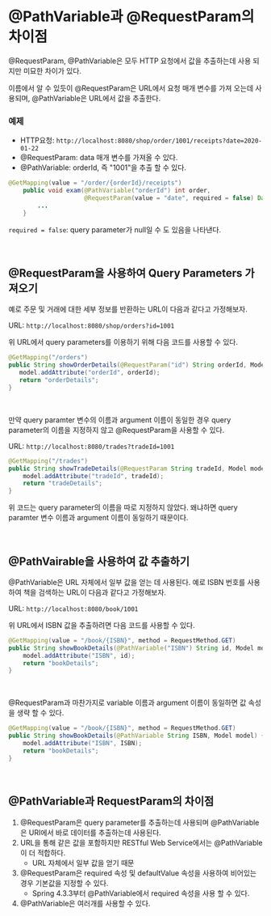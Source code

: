 # @PathVariable과 @RequestParam의 차이점

@RequestParam, @PathVariable은 모두 HTTP 요청에서 값을 추출하는데 사용 되지만 미묘한 차이가 있다.

이름에서 알 수 있듯이 @RequestParam은 URL에서 요청 매개 변수를 가져 오는데 사용되며, @PathVariable은 URL에서 값을 추출한다.

### 예제

- HTTP요청: `http://localhost:8080/shop/order/1001/receipts?date=2020-01-22`
- @RequestParam: data 매개 변수를 가져올 수 있다.
- @PathVariable: orderId, 즉 "1001"을 추출 할 수 있다.

~~~java
@GetMapping(value = "/order/{orderId}/receipts")
    public void exam(@PathVariable("orderId") int order,
                     @RequestParam(value = "date", required = false) Date dateOrNull) {
        ...
    }
~~~

`required = false`: query parameter가 null일 수 도 있음을 나타낸다.

</br >

## @RequestParam을 사용하여 Query Parameters 가져오기

예로 주문 및 거래에 대한 세부 정보를 반환하는 URL이 다음과 같다고 가정해보자.

URL: `http://localhost:8080/shop/orders?id=1001`

위 URL에서 query parameters를 이용하기 위해 다음 코드를 사용할 수 있다.

~~~java
@GetMapping("/orders")
public String showOrderDetails(@RequestParam("id") String orderId, Model model){
   model.addAttribute("orderId", orderId);
   return "orderDetails";
}
~~~

</br >

만약 query paramter 변수의 이름과 argument 이름이 동일한 경우 query parameter의 이름을 지정하지 않고 @RequestParam을 사용할 수 있다.

URL: `http://localhost:8080/trades?tradeId=1001`

~~~java
@GetMapping("/trades")
public String showTradeDetails(@RequestParam String tradeId, Model model){
    model.addAttribute("tradeId", tradeId);
    return "tradeDetails";
}
~~~

위 코드는 query parameter의 이름을 따로 지정하지 않았다. 왜냐하면 query paramter 변수 이름과 argument 이름이 동일하기 때문이다.

</br >

## @PathVairable을 사용하여 값 추출하기

@PathVariable은 URL 자체에서 일부 값을 얻는 데 사용된다. 예로 ISBN 번호를 사용하여 책을 검색하는 URL이 다음과 같다고 가정해보자.

URL: `http://localhost:8080/book/1001`

위 URL에서 ISBN 값을 추출하려면 다음 코드를 사용할 수 있다.

~~~java
@GetMapping(value = "/book/{ISBN}", method = RequestMethod.GET)
public String showBookDetails(@PathVariable("ISBN") String id, Model model) {
    model.addAttribute("ISBN", id);
    return "bookDetails";
}
~~~

</br >

@RequestParam과 마찬가지로 variable 이름과 argument 이름이 동일하면 값 속성을 생략 할 수 있다.

~~~java
@GetMapping(value = "/book/{ISBN}", method = RequestMethod.GET)
public String showBookDetails(@PathVariable String ISBN, Model model) {
    model.addAttribute("ISBN", ISBN);
    return "bookDetails";
}
~~~

</br >

## @PathVariable과 RequestParam의 차이점

1. @RequestParam은 query parameter를 추출하는데 사용되며 @PathVariable은 URI에서 바로 데이터를 추출하는데 사용된다.
2. URL을 통해 같은 값을 포함하지만 RESTful Web Service에서는 @PathVariable이 더 적합하다.
   - URL 자체에서 일부 값을 얻기 때문
3. @RequestParam은 required 속성 및 defaultValue 속성을 사용하여 비어있는 경우 기본값을 지정할 수 있다.
   - Spring 4.3.3부터 @PathVariable에서 required 속성을 사용 할 수 있다.
4. @PathVariable은 여러개를 사용할 수 있다.

